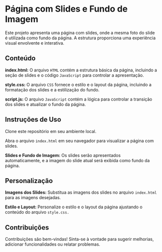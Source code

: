 # Página com Slides e Fundo de Imagem
Este projeto apresenta uma página com slides, onde a mesma foto do slide é utilizada como fundo da página. A estrutura proporciona uma experiência visual envolvente e interativa.

## Conteúdo
**index.html:** O arquivo `HTML` contém a estrutura básica da página, incluindo a seção de slides e o código `JavaScript` para controlar a apresentação.

**style.css:** O arquivo `CSS` fornece o estilo e o layout da página, incluindo a formatação dos slides e a estilização do fundo.

**script.js:** O arquivo `JavaScript` contém a lógica para controlar a transição dos slides e atualizar o fundo da página.

## Instruções de Uso
Clone este repositório em seu ambiente local.

Abra o arquivo `index.html` em seu navegador para visualizar a página com slides.

**Slides e Fundo de Imagem:** Os slides serão apresentados automaticamente, e a imagem do slide atual será exibida como fundo da página.

## Personalização
**Imagens dos Slides:** Substitua as imagens dos slides no arquivo `index.html` para as imagens desejadas.

**Estilo e Layout:** Personalize o estilo e o layout da página ajustando o conteúdo do arquivo `style.css.`

## Contribuições
Contribuições são bem-vindas! Sinta-se à vontade para sugerir melhorias, adicionar funcionalidades ou relatar problemas.
